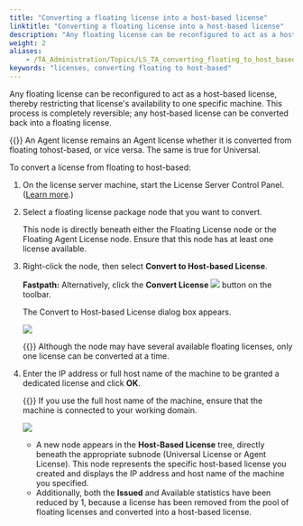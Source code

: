 ```yaml
--- 
title: "Converting a floating license into a host-based license"
linktitle: "Converting a floating license into a host-based license"
description: "Any floating license can be reconfigured to act as a host-based license, thereby restricting that license's availability to one specific machine."
weight: 2
aliases: 
    - /TA_Administration/Topics/LS_TA_converting_floating_to_host_based.html
keywords: "licenses, converting floating to host-based"
---
```


Any floating license can be reconfigured to act as a host-based license, thereby restricting that license's availability to one specific machine. This process is completely reversible; any host-based license can be converted back into a floating license.

{{<remember>}} An Agent license remains an Agent license whether it is converted from floating tohost-based, or vice versa. The same is true for Universal.

To convert a license from floating to host-based:

1.  On the license server machine, start the License Server Control Panel. \([Learn more](/TA_Administration/Topics/LS_TA_managing_start_stop.html).\)

2.  Select a floating license package node that you want to convert.

    This node is directly beneath either the Floating License node or the Floating Agent License node. Ensure that this node has at least one license available.

3.  Right-click the node, then select **Convert to Host-based License**.

    **Fastpath:** Alternatively, click the **Convert License** ![](/images/TA_Administration/Images/Convert_license_btn.png) button on the toolbar.

    The Convert to Host-based License dialog box appears.

    ![](/images/TA_Administration/Images/licenseserver_17.png)

    {{<note>}} Although the node may have several available floating licenses, only one license can be converted at a time.

4.  Enter the IP address or full host name of the machine to be granted a dedicated license and click **OK**.

    {{<note>}} If you use the full host name of the machine, ensure that the machine is connected to your working domain.

    ![](/images/TA_Administration/Images/licenseserver_18.png)

    -   A new node appears in the **Host-Based License** tree, directly beneath the appropriate subnode \(Universal License or Agent License\). This node represents the specific host-based license you created and displays the IP address and host name of the machine you specified.
    -   Additionally, both the **Issued** and Available statistics have been reduced by 1, because a license has been removed from the pool of floating licenses and converted into a host-based license.




